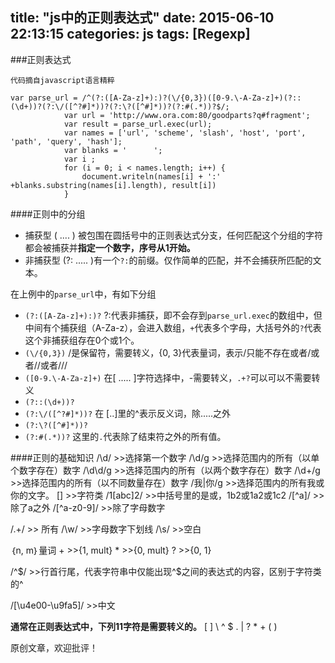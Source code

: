 title: "js中的正则表达式"
date: 2015-06-10 22:13:15
categories: js
tags: [Regexp]
---

###正则表达式

`代码摘自javascript语言精粹`
```
var parse_url = /^(?:([A-Za-z]+):)?(\/{0,3})([0-9.\-A-Za-z]+)(?::(\d+))?(?:\/([^?#]*))?(?:\?([^#]*))?(?:#(.*))?$/;
            var url = 'http://www.ora.com:80/goodparts?q#fragment';
            var result = parse_url.exec(url);
            var names = ['url', 'scheme', 'slash', 'host', 'port', 'path', 'query', 'hash'];
            var blanks = '      ';
            var i ;
            for (i = 0; i < names.length; i++) {
                document.writeln(names[i] + ':' +blanks.substring(names[i].length), result[i])
            }
```
####正则中的分组
- 捕获型
(   ....     )
被包围在圆括号中的正则表达式分支，任何匹配这个分组的字符都会被捕获并**指定一个数字，序号从1开始。**
- 非捕获型
(?:    .....   )有一个`?:`的前缀。仅作简单的匹配，并不会捕获所匹配的文本。

在上例中的`parse_url`中，有如下分组
- `(?:([A-Za-z]+):)?`
?:代表非捕获，即不会存到`parse_url.exec`的数组中，但中间有个捕获组（A-Za-z），会进入数组，`+`代表多个字母，大括号外的`?`代表这个非捕获组存在0个或1个。
- `(\/{0,3})`
/是保留符，需要转义，{0, 3}代表量词，表示/只能不存在或者/或者//或者///
- `([0-9.\-A-Za-z]+)`
在[    .....   ]字符选择中，-需要转义，`.+?`可以可以不需要转义
- `(?::(\d+))?`
- `(?:\/([^?#]*))?`
在 [..]里的^表示反义词，除.....之外
- `(?:\?([^#]*))?`
- `(?:#(.*))?`
这里的`.`代表除了结束符之外的所有值。


####正则的基础知识
/\d/  >>选择第一个数字
/\d/g  >>选择范围内的所有（以单个数字存在）数字
/\d\d/g  >>选择范围内的所有（以两个数字存在）数字
/\d+/g   >>选择范围内的所有（以不同数量存在）数字
/我|你/g     >>选择范围内的所有我或你的文字。
[]    >>字符类
/1[abc]2/   >>中括号里的是或，1b2或1a2或1c2
/[^a]/    >>除了a之外
/[^a-z0-9]/  >>除了字母数字

/.+/   >> 所有
/\w/  >>字母数字下划线
/\s/   >>空白

｛n, m｝量词
 \+  >>{1, mult}
\*  >>{0, mult}
?  >>{0, 1}

/^\$/  >>行首行尾，代表字符串中仅能出现^$之间的表达式的内容，区别于字符类的^

/[\u4e00-\u9fa5]/  >>中文

**通常在正则表达式中，下列11字符是需要转义的。**
[ ] \ ^ $ . | ? * + ( )

原创文章，欢迎批评！
